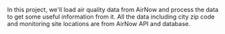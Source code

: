 In this project, we'll load air quality data from AirNow and process the data to get some useful information from it.
All the data including city zip code and monitoring site locations are from AirNow API and database.